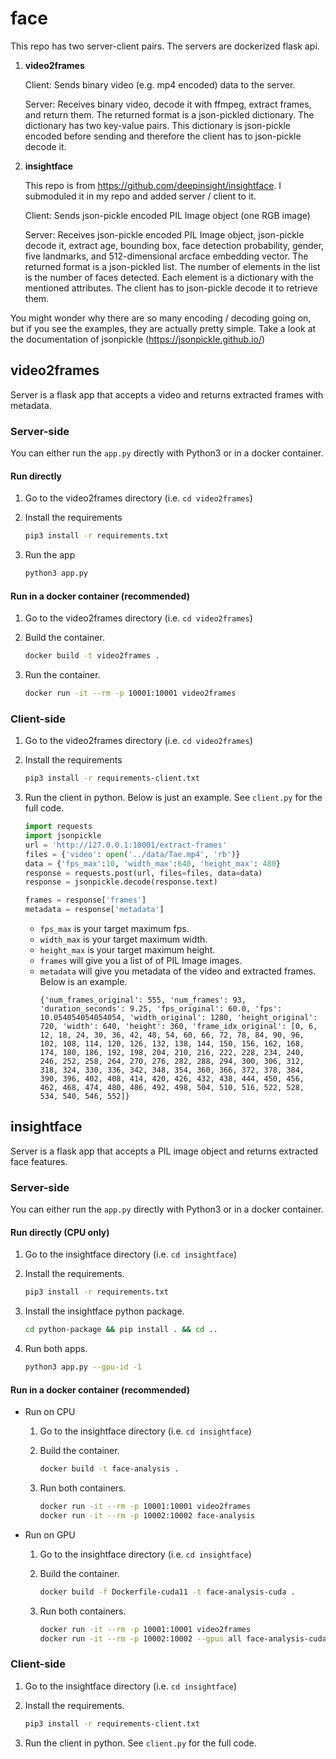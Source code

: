 # face

This repo has two server-client pairs. The servers are dockerized flask api.

1. **video2frames**

    Client: Sends binary video (e.g. mp4 encoded) data to the server.
    
    Server: Receives binary video, decode it with ffmpeg, extract frames, and return them. The returned format is a json-pickled dictionary. The dictionary has two key-value pairs. This dictionary is json-pickle encoded before sending and therefore the client has to json-pickle decode it.

1.  **insightface**

    This repo is from https://github.com/deepinsight/insightface. I submoduled it in my repo and added server / client to it.

    Client: Sends json-pickle encoded PIL Image object (one RGB image)

    Server: Receives json-pickle encoded PIL Image object, json-pickle decode it, extract age, bounding box, face detection probability, gender, five landmarks, and 512-dimensional arcface embedding vector. The returned format is a json-pickled list. The number of elements in the list is the number of faces detected. Each element is a dictionary with the mentioned attributes. The client has to json-pickle decode it to retrieve them.

You might wonder why there are so many encoding / decoding going on, but if you see the examples, they are actually pretty simple. Take a look at the documentation of jsonpickle (https://jsonpickle.github.io/)


## video2frames

Server is a flask app that accepts a video and returns extracted frames with metadata.

### Server-side

You can either run the `app.py` directly with Python3 or in a docker container.

#### Run directly

1. Go to the video2frames directory (i.e. `cd video2frames`) 

1. Install the requirements
    ```bash
    pip3 install -r requirements.txt
    ```

2. Run the app
    ```bash
    python3 app.py
    ```

#### Run in a docker container (recommended)

1. Go to the video2frames directory (i.e. `cd video2frames`) 

2. Build the container.
    ```bash
    docker build -t video2frames .
    ```
3. Run the container.
    ```bash
    docker run -it --rm -p 10001:10001 video2frames 
    ```

### Client-side

1. Go to the video2frames directory (i.e. `cd video2frames`)


1. Install the requirements
    ```bash
    pip3 install -r requirements-client.txt
    ```

1. Run the client in python. Below is just an example. See `client.py` for the full code.
    ```python
    import requests
    import jsonpickle
    url = 'http://127.0.0.1:10001/extract-frames'
    files = {'video': open('../data/Tae.mp4', 'rb')}
    data = {'fps_max':10, 'width_max':640, 'height_max': 480}
    response = requests.post(url, files=files, data=data)
    response = jsonpickle.decode(response.text)

    frames = response['frames']
    metadata = response['metadata']
    ```

   - `fps_max` is your target maximum fps.
   - `width_max` is your target maximum width.
   - `height_max` is your target maximum height.
   - `frames` will give you a list of of PIL Image images.
   - `metadata` will give you metadata of the video and extracted frames. Below is an example.
        ```
        {'num_frames_original': 555, 'num_frames': 93, 'duration_seconds': 9.25, 'fps_original': 60.0, 'fps': 10.054054054054054, 'width_original': 1280, 'height_original': 720, 'width': 640, 'height': 360, 'frame_idx_original': [0, 6, 12, 18, 24, 30, 36, 42, 48, 54, 60, 66, 72, 78, 84, 90, 96, 102, 108, 114, 120, 126, 132, 138, 144, 150, 156, 162, 168, 174, 180, 186, 192, 198, 204, 210, 216, 222, 228, 234, 240, 246, 252, 258, 264, 270, 276, 282, 288, 294, 300, 306, 312, 318, 324, 330, 336, 342, 348, 354, 360, 366, 372, 378, 384, 390, 396, 402, 408, 414, 420, 426, 432, 438, 444, 450, 456, 462, 468, 474, 480, 486, 492, 498, 504, 510, 516, 522, 528, 534, 540, 546, 552]}
        ```

## insightface

Server is a flask app that accepts a PIL image object and returns extracted face features.

### Server-side

You can either run the `app.py` directly with Python3 or in a docker container.

#### Run directly (CPU only)

1. Go to the insightface directory (i.e. `cd insightface`)

1. Install the requirements.
    ```bash
    pip3 install -r requirements.txt
    ```

1. Install the insightface python package.

    ```bash
    cd python-package && pip install . && cd ..
    ```

2. Run both apps.
    ```bash
    python3 app.py --gpu-id -1
    ```

#### Run in a docker container (recommended)

- Run on CPU

  1. Go to the insightface directory (i.e. `cd insightface`)

  2. Build the container.
      ```bash
      docker build -t face-analysis .  
      ```

  3. Run both containers.
      ```bash
      docker run -it --rm -p 10001:10001 video2frames 
      docker run -it --rm -p 10002:10002 face-analysis
      ```

- Run on GPU

  1. Go to the insightface directory (i.e. `cd insightface`)

  2. Build the container.
      ```bash
      docker build -f Dockerfile-cuda11 -t face-analysis-cuda .  
      ```

  3. Run both containers.
      ```bash
      docker run -it --rm -p 10001:10001 video2frames 
      docker run -it --rm -p 10002:10002 --gpus all face-analysis-cuda
      ```

### Client-side

1. Go to the insightface directory (i.e. `cd insightface`)

1. Install the requirements.
    ```bash
    pip3 install -r requirements-client.txt
    ```

2. Run the client in python. See `client.py` for the full code.